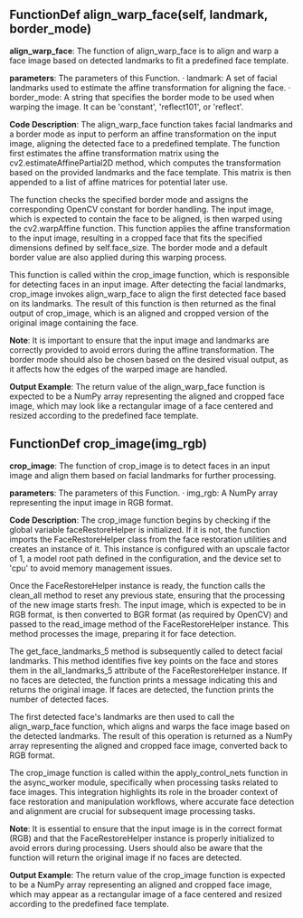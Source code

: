 ## FunctionDef align_warp_face(self, landmark, border_mode)
**align_warp_face**: The function of align_warp_face is to align and warp a face image based on detected landmarks to fit a predefined face template.

**parameters**: The parameters of this Function.
· landmark: A set of facial landmarks used to estimate the affine transformation for aligning the face.
· border_mode: A string that specifies the border mode to be used when warping the image. It can be 'constant', 'reflect101', or 'reflect'.

**Code Description**: The align_warp_face function takes facial landmarks and a border mode as input to perform an affine transformation on the input image, aligning the detected face to a predefined template. The function first estimates the affine transformation matrix using the cv2.estimateAffinePartial2D method, which computes the transformation based on the provided landmarks and the face template. This matrix is then appended to a list of affine matrices for potential later use.

The function checks the specified border mode and assigns the corresponding OpenCV constant for border handling. The input image, which is expected to contain the face to be aligned, is then warped using the cv2.warpAffine function. This function applies the affine transformation to the input image, resulting in a cropped face that fits the specified dimensions defined by self.face_size. The border mode and a default border value are also applied during this warping process.

This function is called within the crop_image function, which is responsible for detecting faces in an input image. After detecting the facial landmarks, crop_image invokes align_warp_face to align the first detected face based on its landmarks. The result of this function is then returned as the final output of crop_image, which is an aligned and cropped version of the original image containing the face.

**Note**: It is important to ensure that the input image and landmarks are correctly provided to avoid errors during the affine transformation. The border mode should also be chosen based on the desired visual output, as it affects how the edges of the warped image are handled.

**Output Example**: The return value of the align_warp_face function is expected to be a NumPy array representing the aligned and cropped face image, which may look like a rectangular image of a face centered and resized according to the predefined face template.
## FunctionDef crop_image(img_rgb)
**crop_image**: The function of crop_image is to detect faces in an input image and align them based on facial landmarks for further processing.

**parameters**: The parameters of this Function.
· img_rgb: A NumPy array representing the input image in RGB format.

**Code Description**: The crop_image function begins by checking if the global variable faceRestoreHelper is initialized. If it is not, the function imports the FaceRestoreHelper class from the face restoration utilities and creates an instance of it. This instance is configured with an upscale factor of 1, a model root path defined in the configuration, and the device set to 'cpu' to avoid memory management issues.

Once the FaceRestoreHelper instance is ready, the function calls the clean_all method to reset any previous state, ensuring that the processing of the new image starts fresh. The input image, which is expected to be in RGB format, is then converted to BGR format (as required by OpenCV) and passed to the read_image method of the FaceRestoreHelper instance. This method processes the image, preparing it for face detection.

The get_face_landmarks_5 method is subsequently called to detect facial landmarks. This method identifies five key points on the face and stores them in the all_landmarks_5 attribute of the FaceRestoreHelper instance. If no faces are detected, the function prints a message indicating this and returns the original image. If faces are detected, the function prints the number of detected faces.

The first detected face's landmarks are then used to call the align_warp_face function, which aligns and warps the face image based on the detected landmarks. The result of this operation is returned as a NumPy array representing the aligned and cropped face image, converted back to RGB format.

The crop_image function is called within the apply_control_nets function in the async_worker module, specifically when processing tasks related to face images. This integration highlights its role in the broader context of face restoration and manipulation workflows, where accurate face detection and alignment are crucial for subsequent image processing tasks.

**Note**: It is essential to ensure that the input image is in the correct format (RGB) and that the FaceRestoreHelper instance is properly initialized to avoid errors during processing. Users should also be aware that the function will return the original image if no faces are detected.

**Output Example**: The return value of the crop_image function is expected to be a NumPy array representing an aligned and cropped face image, which may appear as a rectangular image of a face centered and resized according to the predefined face template.
